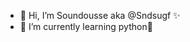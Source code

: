 - 👋 Hi, I’m Soundousse aka @Sndsugf ✨
- 🌱 I’m currently learning python🐍

<!---
Sndsugf/Sndsugf is a ✨ special ✨ repository because its `README.md` (this file) appears on your GitHub profile.
You can click the Preview link to take a look at your changes.
--->
